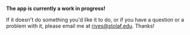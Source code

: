 **The app is currently a work in progress!**

If it doesn't do something you'd like it to do, or if you have a question or a problem with it, please email me at <rives@stolaf.edu>. Thanks!
